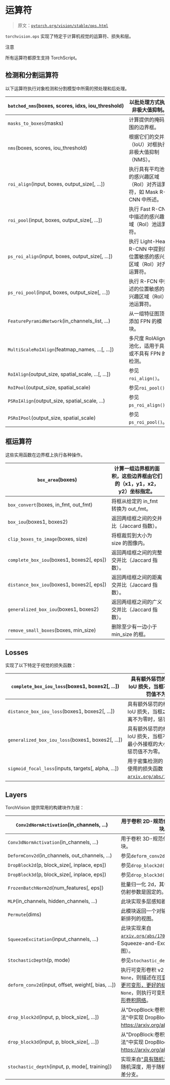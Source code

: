 # 运算符

> 原文：[`pytorch.org/vision/stable/ops.html`](https://pytorch.org/vision/stable/ops.html)

`torchvision.ops` 实现了特定于计算机视觉的运算符、损失和层。

注意

所有运算符都原生支持 TorchScript。

## 检测和分割运算符[](#detection-and-segmentation-operators "跳转到此标题")

以下运算符执行对象检测和分割模型中所需的预处理和后处理。

| `batched_nms`(boxes, scores, idxs, iou_threshold) | 以批处理方式执行非极大值抑制。 |
| --- | --- |
| `masks_to_boxes`(masks) | 计算提供的掩码周围的边界框。 |
| `nms`(boxes, scores, iou_threshold) | 根据它们的交并比（IoU）对框执行非极大值抑制（NMS）。 |
| `roi_align`(input, boxes, output_size[, ...]) | 执行具有平均池化的感兴趣区域（RoI）对齐运算符，如 Mask R-CNN 中所述。 |
| `roi_pool`(input, boxes, output_size[, ...]) | 执行 Fast R-CNN 中描述的感兴趣区域（RoI）池运算符。 |
| `ps_roi_align`(input, boxes, output_size[, ...]) | 执行 Light-Head R-CNN 中提到的位置敏感的感兴趣区域（RoI）对齐运算符。 |
| `ps_roi_pool`(input, boxes, output_size[, ...]) | 执行 R-FCN 中描述的位置敏感的感兴趣区域（RoI）池运算符。 |
| `FeaturePyramidNetwork`(in_channels_list, ...) | 从一组特征图顶部添加 FPN 的模块。 |
| `MultiScaleRoIAlign`(featmap_names, ...[, ...]) | 多尺度 RoIAlign 池化，适用于具有或不具有 FPN 的检测。 |
| `RoIAlign`(output_size, spatial_scale, ...[, ...]) | 参见`roi_align()`。 |
| `RoIPool`(output_size, spatial_scale) | 参见`roi_pool()`。 |
| `PSRoIAlign`(output_size, spatial_scale, ...) | 参见`ps_roi_align()`。 |
| `PSRoIPool`(output_size, spatial_scale) | 参见`ps_roi_pool()`。 |

## 框运算符[](#box-operators "跳转到此标题")

这些实用函数在边界框上执行各种操作。

| `box_area`(boxes) | 计算一组边界框的面积，这些边界框由它们的（x1，y1，x2，y2）坐标指定。 |
| --- | --- |
| `box_convert`(boxes, in_fmt, out_fmt) | 将框从给定的 in_fmt 转换为 out_fmt。 |
| `box_iou`(boxes1, boxes2) | 返回两组框之间的交并比（Jaccard 指数）。 |
| `clip_boxes_to_image`(boxes, size) | 将框裁剪到大小为 size 的图像内。 |
| `complete_box_iou`(boxes1, boxes2[, eps]) | 返回两组框之间的完整交并比（Jaccard 指数）。 |
| `distance_box_iou`(boxes1, boxes2[, eps]) | 返回两组框之间的距离交并比（Jaccard 指数）。 |
| `generalized_box_iou`(boxes1, boxes2) | 返回两组框之间的广义交并比（Jaccard 指数）。 |
| `remove_small_boxes`(boxes, min_size) | 删除至少有一边小于 min_size 的框。 |

## Losses[](#losses "Permalink to this heading")

实现了以下特定于视觉的损失函数：

| `complete_box_iou_loss`(boxes1, boxes2[, ...]) | 具有额外惩罚的梯度友好的 IoU 损失，当框不重叠时，惩罚值不为零。 |
| --- | --- |
| `distance_box_iou_loss`(boxes1, boxes2[, ...]) | 具有额外惩罚的梯度友好的 IoU 损失，当框之间的中心距离不为零时，惩罚值不为零。 |
| `generalized_box_iou_loss`(boxes1, boxes2[, ...]) | 具有额外惩罚的梯度友好的 IoU 损失，当框不重叠且与其最小外接框的大小成比例时，惩罚值不为零。 |
| `sigmoid_focal_loss`(inputs, targets[, alpha, ...]) | 用于密集检测的 RetinaNet 中使用的损失函数：[`arxiv.org/abs/1708.02002`](https://arxiv.org/abs/1708.02002)。 |

## Layers[](#layers "Permalink to this heading")

TorchVision 提供常用的构建块作为层：

| `Conv2dNormActivation`(in_channels, ...) | 用于卷积 2D-规范化-激活块的可配置块。 |
| --- | --- |
| `Conv3dNormActivation`(in_channels, ...) | 用于卷积 3D-规范化-激活块的可配置块。 |
| `DeformConv2d`(in_channels, out_channels, ...) | 参见`deform_conv2d()`。 |
| `DropBlock2d`(p, block_size[, inplace, eps]) | 参见`drop_block2d()`。 |
| `DropBlock3d`(p, block_size[, inplace, eps]) | 参见`drop_block3d()`。 |
| `FrozenBatchNorm2d`(num_features[, eps]) | 批量归一化 2d，其中批量统计数据和仿射参数是固定的。 |
| `MLP`(in_channels, hidden_channels, ...) | 此块实现多层感知器（MLP）模块。 |
| `Permute`(dims) | 此模块返回一个对输入张量进行维度重新排列的视图。 |
| `SqueezeExcitation`(input_channels, ...) | 此块实现来自[`arxiv.org/abs/1709.01507`](https://arxiv.org/abs/1709.01507)的 Squeeze-and-Excitation 块（参见图）。 |
| `StochasticDepth`(p, mode) | 参见`stochastic_depth()`。 |
| `deform_conv2d`(input, offset, weight[, bias, ...]) | 执行可变形卷积 v2，如果`mask`不是`None`，则描述在[可变形卷积网络 v2：更可变形，更好的结果](https://arxiv.org/abs/1811.11168)，如果`mask`是`None`，则执行可变形卷积，描述在[可变形卷积网络](https://arxiv.org/abs/1703.06211)。 |
| `drop_block2d`(input, p, block_size[, ...]) | 从"DropBlock:卷积网络的正则化方法"中实现 DropBlock2d <https://arxiv.org/abs/1810.12890>。 |
| `drop_block3d`(input, p, block_size[, ...]) | 从"DropBlock:卷积网络的正则化方法"中实现 DropBlock3d <https://arxiv.org/abs/1810.12890>。 |
| `stochastic_depth`(input, p, mode[, training]) | 实现来自["具有随机深度的深度网络"](https://arxiv.org/abs/1603.09382)的随机深度，用于随机丢弃残差架构的残差分支。 |
